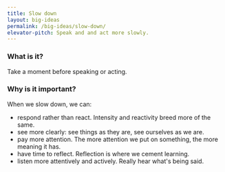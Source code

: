 ```yaml
---
title: Slow down
layout: big-ideas
permalink: /big-ideas/slow-down/
elevator-pitch: Speak and and act more slowly.
---
```


### What is it?

Take a moment before speaking or acting.

### Why is it important?

When we slow down, we can:

- respond rather than react. Intensity and reactivity breed more of the same.
- see more clearly: see things as they are, see ourselves as we are.
- pay more attention. The more attention we put on something, the more meaning it has.
- have time to reflect. Reflection is where we cement learning.
- listen more attentively and actively. Really hear what's being said.